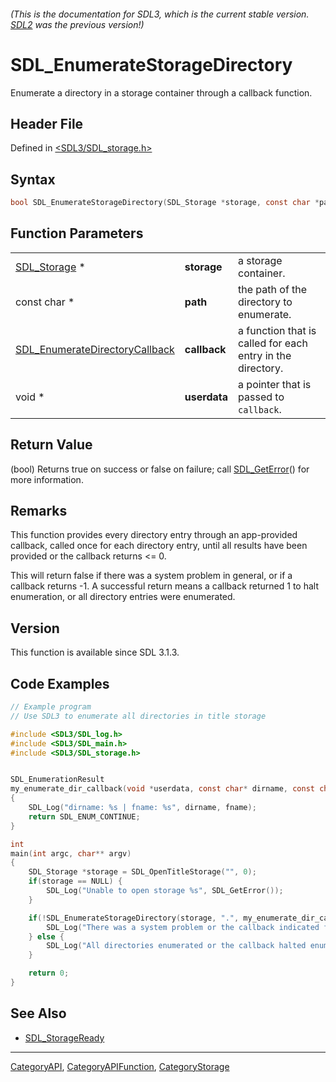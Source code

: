 ###### (This is the documentation for SDL3, which is the current stable version. [SDL2](https://wiki.libsdl.org/SDL2/) was the previous version!)
# SDL_EnumerateStorageDirectory

Enumerate a directory in a storage container through a callback function.

## Header File

Defined in [<SDL3/SDL_storage.h>](https://github.com/libsdl-org/SDL/blob/main/include/SDL3/SDL_storage.h)

## Syntax

```c
bool SDL_EnumerateStorageDirectory(SDL_Storage *storage, const char *path, SDL_EnumerateDirectoryCallback callback, void *userdata);
```

## Function Parameters

|                                                                  |              |                                                            |
| ---------------------------------------------------------------- | ------------ | ---------------------------------------------------------- |
| [SDL_Storage](SDL_Storage) *                                     | **storage**  | a storage container.                                       |
| const char *                                                     | **path**     | the path of the directory to enumerate.                    |
| [SDL_EnumerateDirectoryCallback](SDL_EnumerateDirectoryCallback) | **callback** | a function that is called for each entry in the directory. |
| void *                                                           | **userdata** | a pointer that is passed to `callback`.                    |

## Return Value

(bool) Returns true on success or false on failure; call
[SDL_GetError](SDL_GetError)() for more information.

## Remarks

This function provides every directory entry through an app-provided
callback, called once for each directory entry, until all results have been
provided or the callback returns <= 0.

This will return false if there was a system problem in general, or if a
callback returns -1. A successful return means a callback returned 1 to
halt enumeration, or all directory entries were enumerated.

## Version

This function is available since SDL 3.1.3.

## Code Examples

```c
// Example program
// Use SDL3 to enumerate all directories in title storage

#include <SDL3/SDL_log.h>
#include <SDL3/SDL_main.h>
#include <SDL3/SDL_storage.h>


SDL_EnumerationResult
my_enumerate_dir_callback(void *userdata, const char* dirname, const char* fname)
{
    SDL_Log("dirname: %s | fname: %s", dirname, fname);
    return SDL_ENUM_CONTINUE;
}

int
main(int argc, char** argv)
{
    SDL_Storage *storage = SDL_OpenTitleStorage("", 0);
    if(storage == NULL) {
        SDL_Log("Unable to open storage %s", SDL_GetError());
    }

    if(!SDL_EnumerateStorageDirectory(storage, ".", my_enumerate_dir_callback, NULL)) {
        SDL_Log("There was a system problem or the callback indicated failure.");
    } else {
        SDL_Log("All directories enumerated or the callback halted enumeration.");
    }

    return 0;
}
```

## See Also

- [SDL_StorageReady](SDL_StorageReady)

----
[CategoryAPI](CategoryAPI), [CategoryAPIFunction](CategoryAPIFunction), [CategoryStorage](CategoryStorage)

